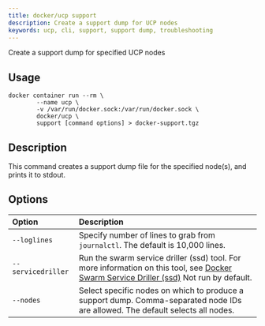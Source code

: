 ```yaml
---
title: docker/ucp support
description: Create a support dump for UCP nodes
keywords: ucp, cli, support, support dump, troubleshooting
---
```


Create a support dump for specified UCP nodes

## Usage

```
docker container run --rm \
        --name ucp \
        -v /var/run/docker.sock:/var/run/docker.sock \
        docker/ucp \
        support [command options] > docker-support.tgz
```

## Description

This command creates a support dump file for the specified node(s), and prints it to stdout.

## Options

| Option                    | Description                |
|:--------------------------|:---------------------------|
|`--loglines`|Specify number of lines to grab from `journalctl`. The default is 10,000 lines.|
|`--servicedriller`|Run the swarm service driller (ssd) tool. For more information on this tool, see [Docker Swarm Service Driller (ssd)](https://github.com/docker/libnetwork/tree/master/cmd/ssd) Not run by default.|
|`--nodes`|Select specific nodes on which to produce a support dump. Comma-separated node IDs are allowed. The default selects all nodes.|
